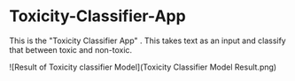 # Toxicity-Classifier-App
This is the "Toxicity Classifier App" . This takes text as an input and classify that between toxic and non-toxic.


![Result of Toxicity classifier Model](Toxicity Classifier Model Result.png)

